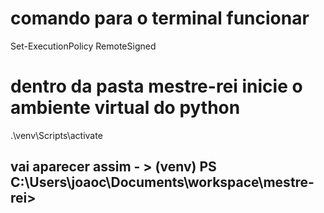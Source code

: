 # comando para o terminal funcionar
Set-ExecutionPolicy RemoteSigned

# dentro da pasta mestre-rei inicie o ambiente virtual do python
.\venv\Scripts\activate

## vai aparecer assim - > (venv) PS C:\Users\joaoc\Documents\workspace\mestre-rei>